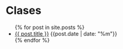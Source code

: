 # Clases

<ul>
  {% for post in site.posts %}
    <li>
      <a href="{{ post.url }}">{{ post.title }}</a> {{post.date | date: "%m"}}
    </li>
  {% endfor %}
</ul>
